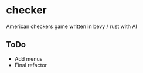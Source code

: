 # checker
American checkers game written in bevy / rust with AI


## ToDo
- Add menus
- Final refactor